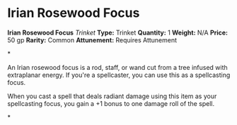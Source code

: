 # Irian Rosewood Focus

**Irian Rosewood Focus**
_Trinket_
**Type:** Trinket
**Quantity:** 1
**Weight:** N/A
**Price:** 50 gp
**Rarity:** Common
**Attunement:** Requires Attunement

*<p>An Irian rosewood focus is a rod, staff, or wand cut from a tree infused with extraplanar energy. If you're a spellcaster, you can use this as a spellcasting focus.

When you cast a spell that deals radiant damage using this item as your spellcasting focus, you gain a +1 bonus to one damage roll of the spell.</p>*